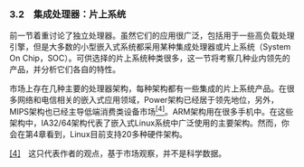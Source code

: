 ### 3.2　集成处理器：片上系统

前一节着重讨论了独立处理器。虽然它们的应用很广泛，包括用于一些高负载处理引擎，但是大多数的小型嵌入式系统都采用某种集成处理器或片上系统（System On Chip，SOC）。可供选择的片上系统种类很多，这一节将考察几种业内领先的产品，并分析它们各自的特性。

市场上存在几种主要的处理器架构，每种架构都有一些集成的片上系统产品。在很多网络和电信相关的嵌入式应用领域，Power架构已经居于领先地位，另外，MIPS架构也已经主导低端消费类设备市场<a class="my_markdown" href="['#anchor034']"><sup class="my_markdown">[4]</sup></a>。ARM架构用在很多手机中。在这些架构中，IA32/64架构代表了嵌入式Linux系统中广泛使用的主要架构。然而，你会在第4章看到，Linux目前支持20多种硬件架构。

<a class="my_markdown" href="['#ac034']">[4]</a>　这只代表作者的观点，基于市场观察，并不是科学数据。

